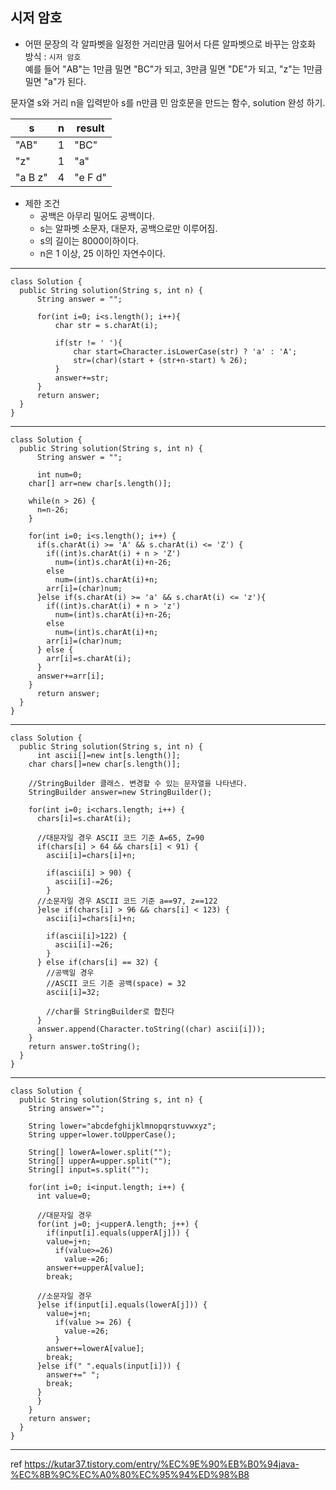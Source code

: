 ## 시저 암호

- 어떤 문장의 각 알파벳을 일정한 거리만큼 밀어서 다른 알파벳으로 바꾸는 암호화 방식 : `시저 암호`<br>
예를 들어 "AB"는 1만큼 밀면 "BC"가 되고, 3만큼 밀면 "DE"가 되고, "z"는 1만큼 밀면 "a"가 된다.

문자열 s와 거리 n을 입력받아 s를 n만큼 민 암호문을 만드는 함수, solution 완성 하기.

|s|n|result|
|--|--|--|
|"AB"|1|"BC"|
|"z"|1|"a"|
|"a B z"|4|"e F d"|

- 제한 조건
  - 공백은 아무리 밀어도 공백이다.
  - s는 알파벳 소문자, 대문자, 공백으로만 이루어짐.
  - s의 길이는 8000이하이다.
  - n은 1 이상, 25 이하인 자연수이다.

---

    class Solution {
      public String solution(String s, int n) {
          String answer = "";

          for(int i=0; i<s.length(); i++){
              char str = s.charAt(i);

              if(str != ' '){
                  char start=Character.isLowerCase(str) ? 'a' : 'A';
                  str=(char)(start + (str+n-start) % 26);
              }
              answer+=str;
          }
          return answer;
      }
    }

---

    class Solution {
      public String solution(String s, int n) {
          String answer = "";

          int num=0;
        char[] arr=new char[s.length()];

        while(n > 26) {
          n=n-26;
        }

        for(int i=0; i<s.length(); i++) {
          if(s.charAt(i) >= 'A' && s.charAt(i) <= 'Z') {
            if((int)s.charAt(i) + n > 'Z')
              num=(int)s.charAt(i)+n-26;
            else
              num=(int)s.charAt(i)+n;
            arr[i]=(char)num;
          }else if(s.charAt(i) >= 'a' && s.charAt(i) <= 'z'){
            if((int)s.charAt(i) + n > 'z')
              num=(int)s.charAt(i)+n-26;
            else
              num=(int)s.charAt(i)+n;
            arr[i]=(char)num;
          } else {
            arr[i]=s.charAt(i);
          }
          answer+=arr[i];
        }
          return answer;
      }
    }

---

    class Solution {
      public String solution(String s, int n) {
          int ascii[]=new int[s.length()];
        char chars[]=new char[s.length()];

        //StringBuilder 클래스. 변경할 수 있는 문자열을 나타낸다.
        StringBuilder answer=new StringBuilder();

        for(int i=0; i<chars.length; i++) {
          chars[i]=s.charAt(i);

          //대문자일 경우 ASCII 코드 기준 A=65, Z=90
          if(chars[i] > 64 && chars[i] < 91) {
            ascii[i]=chars[i]+n;

            if(ascii[i] > 90) {
              ascii[i]-=26;
            }
          //소문자일 경우 ASCII 코드 기준 a==97, z==122
          }else if(chars[i] > 96 && chars[i] < 123) {
            ascii[i]=chars[i]+n;

            if(ascii[i]>122) {
              ascii[i]-=26;
            }
          } else if(chars[i] == 32) {
            //공백일 경우
            //ASCII 코드 기준 공백(space) = 32
            ascii[i]=32;

            //char를 StringBuilder로 합친다
          }	
          answer.append(Character.toString((char) ascii[i]));
        }
        return answer.toString();
      }
    }

---

    class Solution {
      public String solution(String s, int n) {
        String answer="";

        String lower="abcdefghijklmnopqrstuvwxyz";
        String upper=lower.toUpperCase();

        String[] lowerA=lower.split("");
        String[] upperA=upper.split("");
        String[] input=s.split("");

        for(int i=0; i<input.length; i++) {
          int value=0;

          //대문자일 경우
          for(int j=0; j<upperA.length; j++) {
            if(input[i].equals(upperA[j])) {
            value=j+n;
              if(value>=26)
                value-=26;
            answer+=upperA[value];
            break;

          //소문자일 경우
          }else if(input[i].equals(lowerA[j])) {
            value=j+n;
              if(value >= 26) {
                value-=26;
              }
            answer+=lowerA[value];
            break;
          }else if(" ".equals(input[i])) {
            answer+=" ";
            break;
          }
          }
        }
        return answer;
      }
    }

---

ref https://kutar37.tistory.com/entry/%EC%9E%90%EB%B0%94java-%EC%8B%9C%EC%A0%80%EC%95%94%ED%98%B8

